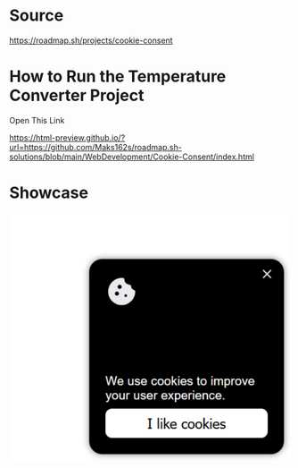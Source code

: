 # Source

https://roadmap.sh/projects/cookie-consent

# How to Run the Temperature Converter Project

Open This Link

https://html-preview.github.io/?url=https://github.com/Maks162s/roadmap.sh-solutions/blob/main/WebDevelopment/Cookie-Consent/index.html

# Showcase

<img src="showcase1.png" width="600" />